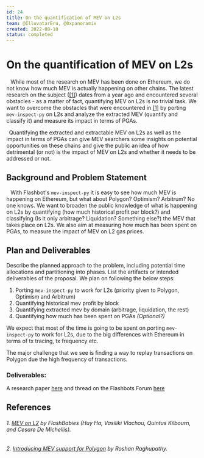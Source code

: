 ```yaml
---
id: 24
title: On the quantification of MEV on L2s
team: @IlluvatarEru, @0xpanoramix
created: 2022-08-10
status: completed
---
```


# On the quantification of MEV on L2s

&ensp; While most of the research on MEV has been done on Ethereum, we do not know how much MEV is actually happening on other chains. The latest research on the subject ([[1]](######1.)) dates from a year ago and encountered several obstacles - as a matter of fact, quantifying MEV on L2s is no trivial task.
We want to overcome the obstacles that were encountered in [[1]](######1.) by porting `mev-inspect-py` on L2s and analyze the extracted MEV (quantify and classify it) and measure its impact in terms of PGAs.

&ensp;Quantifying the extracted and extractable MEV on L2s as well as the impact in terms of PGAs can give MEV searchers some insights on potential opportunities on these chains and give the public an idea of how detrimental (or not) is the impact of MEV on L2s and whether it needs to be addressed or not.

## Background and Problem Statement

&ensp; With Flashbot's `mev-inspect-py` it is easy to see how much MEV is happening on Ethereum, but what about Polygon? Optimism? Arbitrum? No one knows. We want to broaden the public knowledge of what is happening on L2s by quantifying (how much historical profit per block?) and classifying (Is it only arbitrage? Liquidation? Something else?) the MEV that takes place on L2s.
We also aim at measuring how much has been spent on PGAs, to measure the impact of MEV on L2 gas prices.

## Plan and Deliverables
Describe the planned approach to the problem, including potential time allocations and partitioning into phases. List the artifacts or intended deliverables of the proposal.
We plan on following the below steps:
1. Porting `mev-inspect-py` to work for L2s (priority given to Polygon, Optimism and Arbitrum)
2. Quantifying historical mev profit by block
3. Quantifying extracted mev by domain (arbitrage, liquidation, the rest)
4. Quantifying how much has been spent on PGAs _(Optional?)_

We expect that most of the time is going to be spent on porting `mev-inspect-py` to work for L2s, due to the big differences with Ethereum in terms of tx tracing, tx frequency etc.

The major challenge that we see is finding a way to replay transactions on Polygon due the high frequency of transactions.

### Deliverables:
A research paper [here](https://www.arthur.bagourd.com/wp-content/uploads/2023/07/FRP_24_Quantifying_MEV_On_L2s-1.pdf) and thread on the Flashbots Forum [here](https://collective.flashbots.net/t/frp-24-quantifying-mev-on-l2s/450/2)

## References

###### 1. [MEV on L2](https://timroughgarden.github.io/fob21/reports/r11.pdf) by FlashBabies (Huy Ha, Vasiliki Vlachou, Quintus Kilbourn, and Cesare De Michellis).
###### 2. [Introducing MEV support for Polygon](https://blog.marlin.org/introducing-mev-support-for-polygon) by Roshan Raghupathy.
